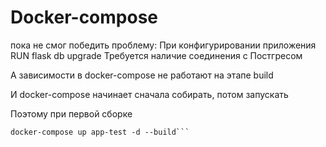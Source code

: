 # Docker-compose

пока не смог победить проблему: 
При конфигурировании приложения RUN flask db upgrade
Требуется наличие соединения с Постгресом

А зависимости в docker-compose не работают на этапе build

И docker-compose начинает сначала собирать, потом запускать

Поэтому при первой сборке

```docker-compose up app-postgres -d
docker-compose up app-test -d --build```



